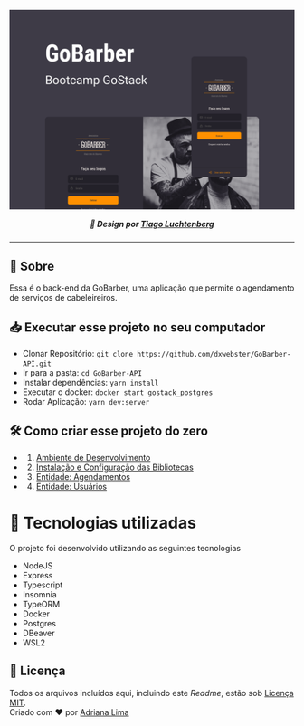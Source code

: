 <p align=center>

<h5 align=center>
<img src="readme/Capa.png" width=600><br>

🎨 Design por [Tiago Luchtenberg](https://www.instagram.com/tiagoluchtenberg/)

</h5>

</p>

---

## 🔖  Sobre
Essa é o back-end da GoBarber, uma aplicação que permite o agendamento de serviços de cabeleireiros.

## 📥 Executar esse projeto no seu computador

- Clonar Repositório: `git clone https://github.com/dxwebster/GoBarber-API.git`
- Ir para a pasta: `cd GoBarber-API`
- Instalar dependências: `yarn install`
- Executar o docker: `docker start gostack_postgres`
- Rodar Aplicação: `yarn dev:server`

## 🛠 Como criar esse projeto do zero
- 1. [Ambiente de Desenvolvimento](https://github.com/dxwebster/GoBarber-Backend/wiki/1.-Ambiente-de-Desenvolvimento)
-  2. [Instalação e Configuração das Bibliotecas](https://github.com/dxwebster/GoBarber-Backend/wiki/2.-Instala%C3%A7%C3%A3o-e-Configura%C3%A7%C3%A3o-das-Bibliotecas)
-  3. [Entidade: Agendamentos](https://github.com/dxwebster/GoBarber-Backend/wiki/3.-Entidade:-Agendamentos)
-  4. [Entidade: Usuários](https://github.com/dxwebster/GoBarber-Backend/wiki/4.-Entidade:-Usu%C3%A1rios)

# 🚀 Tecnologias utilizadas
O projeto foi desenvolvido utilizando as seguintes tecnologias
* NodeJS
* Express
* Typescript
* Insomnia
* TypeORM
* Docker
* Postgres
* DBeaver
* WSL2

## 📕 Licença

Todos os arquivos incluídos aqui, incluindo este _Readme_, estão sob [Licença MIT](./LICENSE).<br>
Criado com ❤ por [Adriana Lima](https://github.com/dxwebster)
